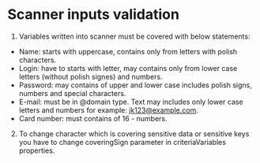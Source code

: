 # Scanner inputs validation
1. Variables written into scanner must be covered with below statements:
- Name: starts with uppercase, contains only from letters with polish characters.
- Login: have to starts with letter, may contains only from lower case letters (without polish signes) and numbers.
- Password: may contains of upper and lower case includes polish signs, numbers and special characters.
- E-mail: must be in <text>@domain type. Text may includes only lower case letters and numbers for example: jk123@example.com.
- Card number: must contains of 16 - numbers.
2. To change character which is covering sensitive data or sensitive keys you have to change coveringSign parameter in criteriaVariables properties.
